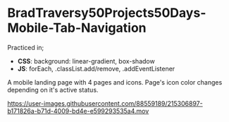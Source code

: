 # BradTraversy50Projects50Days-Mobile-Tab-Navigation
Practiced in;
   *  __CSS__: background: linear-gradient, box-shadow
   *  __JS__: forEach, .classList.add/remove, .addEventListener
   
A mobile landing page with 4 pages and icons. Page's icon color changes depending on it's active status.

https://user-images.githubusercontent.com/88559189/215306897-b171826a-b71d-4009-bd4e-e599293535a4.mov

